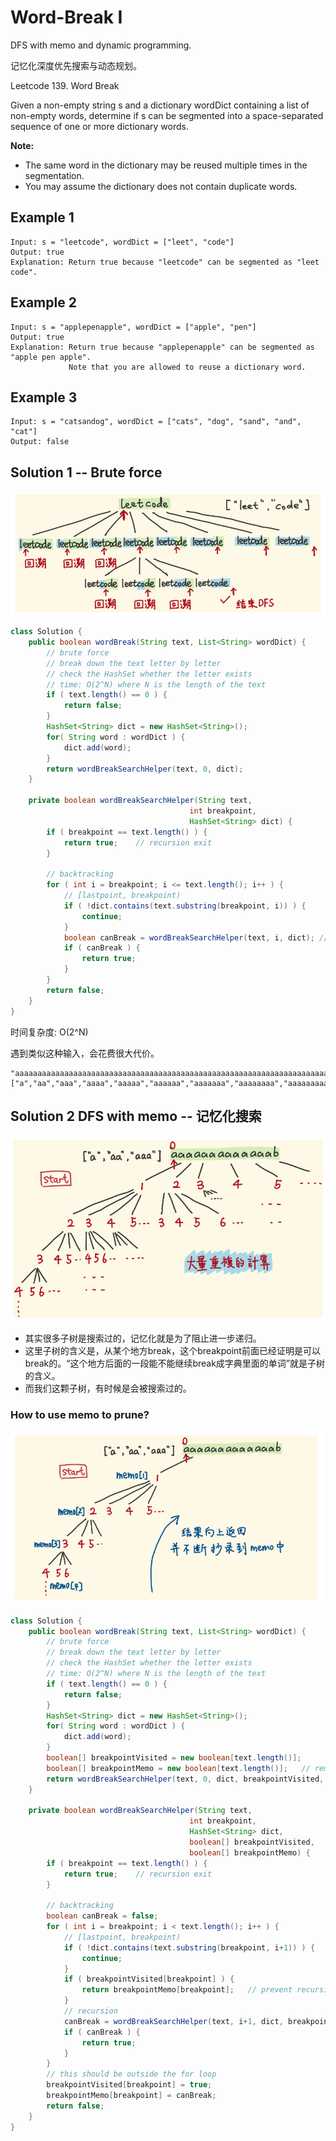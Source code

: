 # Word-Break I
DFS with memo and dynamic programming.

记忆化深度优先搜索与动态规划。

Leetcode 139. Word Break

Given a non-empty string s and a dictionary wordDict containing a list of non-empty words, determine if s can be segmented into a space-separated sequence of one or more dictionary words.

**Note:**

- The same word in the dictionary may be reused multiple times in the segmentation.
- You may assume the dictionary does not contain duplicate words.

## Example 1
```
Input: s = "leetcode", wordDict = ["leet", "code"]
Output: true
Explanation: Return true because "leetcode" can be segmented as "leet code".
```
## Example 2
```
Input: s = "applepenapple", wordDict = ["apple", "pen"]
Output: true
Explanation: Return true because "applepenapple" can be segmented as "apple pen apple".
             Note that you are allowed to reuse a dictionary word.
```

## Example 3
```
Input: s = "catsandog", wordDict = ["cats", "dog", "sand", "and", "cat"]
Output: false
```

## Solution 1 -- Brute force
![alt text](./images/backtracking.png)
```java
class Solution {
    public boolean wordBreak(String text, List<String> wordDict) {
        // brute force
        // break down the text letter by letter
        // check the HashSet whether the letter exists
        // time: O(2^N) where N is the length of the text
        if ( text.length() == 0 ) {
            return false;
        }
        HashSet<String> dict = new HashSet<String>();
        for( String word : wordDict ) {
            dict.add(word);
        }
        return wordBreakSearchHelper(text, 0, dict);
    }

    private boolean wordBreakSearchHelper(String text, 
                                        int breakpoint, 
                                        HashSet<String> dict) {       
        if ( breakpoint == text.length() ) {
            return true;    // recursion exit
        }

        // backtracking 
        for ( int i = breakpoint; i <= text.length(); i++ ) {
            // [lastpoint, breakpoint)
            if ( !dict.contains(text.substring(breakpoint, i)) ) {
                continue;
            }
            boolean canBreak = wordBreakSearchHelper(text, i, dict); // recursion
            if ( canBreak ) {
                return true;
            }
        }
        return false;
    }
}
```
时间复杂度: O(2^N)

遇到类似这种输入，会花费很大代价。
```
"aaaaaaaaaaaaaaaaaaaaaaaaaaaaaaaaaaaaaaaaaaaaaaaaaaaaaaaaaaaaaaaaaaaaaaaaaaaaaaaaaaaaaaaaaaaaaaaaaaaaaaaaaaaaaaaaaaaaaaaaaaaaaaaaaaaaaaaaaaaaaaaaaaaaaab"
["a","aa","aaa","aaaa","aaaaa","aaaaaa","aaaaaaa","aaaaaaaa","aaaaaaaaa","aaaaaaaaaa"]
```

## Solution 2 DFS with memo -- 记忆化搜索

![alt text](./images/repeated-work.png)

- 其实很多子树是搜索过的，记忆化就是为了阻止进一步递归。
- 这里子树的含义是，从某个地方break，这个breakpoint前面已经证明是可以break的。“这个地方后面的一段能不能继续break成字典里面的单词”就是子树的含义。
- 而我们这颗子树，有时候是会被搜索过的。

### How to use memo to prune?
![alt text](./images/memo.png)

```java
class Solution {
    public boolean wordBreak(String text, List<String> wordDict) {
        // brute force
        // break down the text letter by letter
        // check the HashSet whether the letter exists
        // time: O(2^N) where N is the length of the text
        if ( text.length() == 0 ) {
            return false;
        }
        HashSet<String> dict = new HashSet<String>();
        for( String word : wordDict ) {
            dict.add(word);
        }
        boolean[] breakpointVisited = new boolean[text.length()];
        boolean[] breakpointMemo = new boolean[text.length()];   // remember the words that make you
        return wordBreakSearchHelper(text, 0, dict, breakpointVisited, breakpointMemo);
    }

    private boolean wordBreakSearchHelper(String text, 
                                        int breakpoint, 
                                        HashSet<String> dict,
                                        boolean[] breakpointVisited,
                                        boolean[] breakpointMemo) {       
        if ( breakpoint == text.length() ) {
            return true;    // recursion exit
        }

        // backtracking 
        boolean canBreak = false;
        for ( int i = breakpoint; i < text.length(); i++ ) {
            // [lastpoint, breakpoint)
            if ( !dict.contains(text.substring(breakpoint, i+1)) ) {
                continue;
            }
            if ( breakpointVisited[breakpoint] ) {
                return breakpointMemo[breakpoint];   // prevent recursion to prune
            }
            // recursion
            canBreak = wordBreakSearchHelper(text, i+1, dict, breakpointVisited, breakpointMemo); 
            if ( canBreak ) {
                return true;
            }
        }
        // this should be outside the for loop
        breakpointVisited[breakpoint] = true;
        breakpointMemo[breakpoint] = canBreak;
        return false;
    }
}
```

